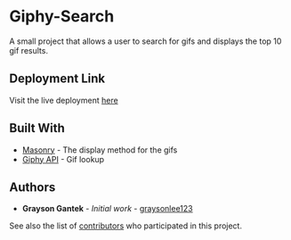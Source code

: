 # Giphy-Search

A small project that allows a user to search for gifs and displays the top 10 gif results. 

## Deployment Link

Visit the live deployment [here](https://graysonlee123.github.io/Giphy-Search/)

## Built With

* [Masonry](https://masonry.desandro.com/) - The display method for the gifs
* [Giphy API](https://developers.giphy.com/) - Gif lookup 

## Authors

* **Grayson Gantek** - *Initial work* - [graysonlee123](https://github.com/graysonlee123)

See also the list of [contributors](https://github.com/graysonlee123/Giphy-Search/graphs/contributors) who participated in this project.
